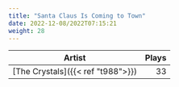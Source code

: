 ```yaml
---
title: "Santa Claus Is Coming to Town"
date: 2022-12-08/2022T07:15:21
weight: 28
---
```




 Artist | Plays 
----- | -----:
[The Crystals]({{< ref "t988">}}) | 33
